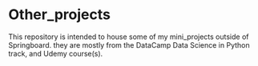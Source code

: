 # Other_projects
This repository is intended to house some of my mini_projects outside of Springboard.
they are mostly from the DataCamp Data Science in Python track, and Udemy course(s).
